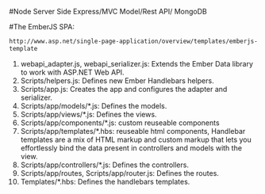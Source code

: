 #Node Server Side
Express/MVC Model/Rest API/ MongoDB

#The EmberJS SPA:
```html
http://www.asp.net/single-page-application/overview/templates/emberjs-
template
```
1. webapi_adapter.js, webapi_serializer.js: Extends the Ember Data library to work with ASP.NET Web API.
2. Scripts/helpers.js: Defines new Ember Handlebars helpers.
3. Scripts/app.js: Creates the app and configures the adapter and serializer.
4. Scripts/app/models/*.js: Defines the models.
5. Scripts/app/views/*.js: Defines the views.
6. Scripts/app/components/*.js: custom reuseable components
7. Scripts/app/templates/*.hbs:  reuseable html components, Handlebar templates are a mix of HTML markup and custom markup that lets you effortlessly bind the data present in controllers and models with the view.
8. Scripts/app/controllers/*.js: Defines the controllers.
9. Scripts/app/routes, Scripts/app/router.js: Defines the routes.
10. Templates/*.hbs: Defines the handlebars templates.